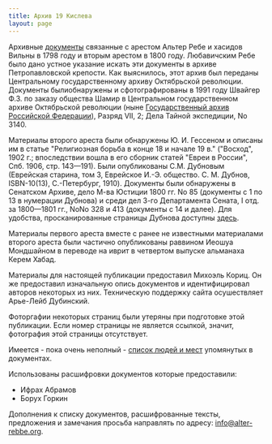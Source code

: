 ```yaml
---
title: Архив 19 Кислева
layout: page
---
```


Архивные [документы](archive/index.html) связанные с арестом Альтер Ребе и хасидов Вильны в 1798
году и вторым арестом в 1800 году. Любавичским Ребе было дано устное указание искать эти документы 
в архиве Петропавловской крепости. Как выяснилось, этот архив был переданы Центральному государственному архиву
Октябрьской революции. Документы былиобнаружены и сфотографированы  в 1991 году Швайгер Ф.З. по заказу общества Шамир 
в Центральном государственном архиве Октябрьской революции (ныне [Государственный архив Российской Федерации](http://rgada.info/poisk/index.php)), Разряд VII, 2; Дела Тайной экспедиции, No 3140.

Материалы второго ареста были обнаружены Ю. И. Гессеном и описаны им в статье "Религиозная борьба в конце 18
и начале 19 в." ("Восход", 1902 г.; впоследствии вошла в его сборник статей "Евреи в России", Спб. 1906, стр.
143—191). Были опубликованы С.М. Дубновым (Еврейская старина, том 3, Еврейское И.-Э. общество. С. М. Дубнов,
ISBN-10(13), С.-Петербург, 1910). Документы были обнаружены в Сенатском Архиве, дело М-ва Юстиции 1800 гг. No
85 (документы с 1 по 13 в нумерации Дубнова) и среди дел 3-го Департамента Сената, I отд. за 1800—1801 гг.,
NoNo 328 и 413 (документы с 14 и далее).
Для удобства, просканированные страницы Дубнова доступны [здесь](dubnov/index.html).

Материалы первого ареста вместе с ранее не известными материалами второго ареста были частично опубликованы 
раввином Иеошуа Мондшайном в переводе на иврит в четвертом выпуске альманаха Керем Хабад.

Материалы для настоящей публикации предоставил Михоэль Кориц. Он же предоставил изначальную опись документов
и идентифицировал авторов некоторых из них. Техническую поддержку сайта осушествляет Арье-Лейб Дубинский.

Фоторгафии некоторых страниц были утеряны при подготовке этой публикации. Если номер страницы не является
ссылкой, значит, фотография этой страницы отсутствует.

Имеется - пока очень неполный - [список людей и мест](people-and-places.html) упомянутых в документах.

Использованы расшифровки документов которые предоставили:
- Ифрах Абрамов
- Борух Горкин 

Дополнения к списку документов, расшифрованные тексты, предложения и замечания просьба направлять по адресу:
[info@alter-rebbe.org](mailto:info@alter-rebbe.org).
